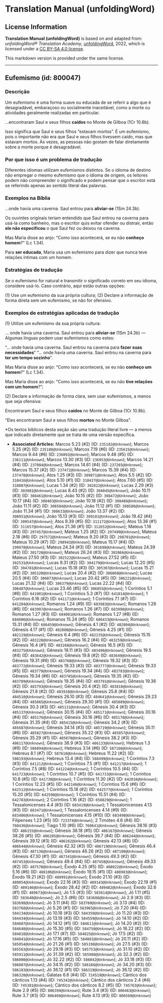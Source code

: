 # Translation Manual (unfoldingWord)

## License Information

**Translation Manual (unfoldingWord)** is based on and adapted from: _unfoldingWord® Translation Academy_, [unfoldingWord](https://unfoldingword.org/utw), 2022, which is licensed under a [CC BY-SA 4.0 license](https://creativecommons.org/licenses/by-sa/4.0/legalcode.en).

This markdown version is provided under the same license.



--------------------------------

## Eufemismo (id: 800047)

### Descrição

Um eufemismo é uma forma suave ou educada de se referir a algo que é desagradável, embaraçoso ou socialmente inaceitável, como a morte ou atividades geralmente realizadas em particular.

...encontraram Saul e seus filhos **caídos** no Monte de Gilboa (1Cr 10\.8b).

Isso significa que Saul e seus filhos “estavam mortos”. É um eufemismo, pois o importante não era que Saul e seus filhos tivessem caído, mas que estavam mortos. Às vezes, as pessoas não gostam de falar diretamente sobre a morte porque é desagradável.

### Por que isso é um problema de tradução

Diferentes idiomas utilizam eufemismos distintos. Se o idioma de destino não empregar o mesmo eufemismo que o idioma de origem, os leitores podem não compreender o significado e podem pensar que o escritor está se referindo apenas ao sentido literal das palavras.

### Exemplos na Bíblia

...onde havia uma caverna. Saul entrou para **aliviar\-se** (1Sm 24\.3b).

Os ouvintes originais teriam entendido que Saul entrou na caverna para usá\-la como banheiro, mas o escritor quis evitar ofender ou distrair, então **ele não especificou** o que Saul fez ou deixou na caverna.

Mas Maria disse ao anjo: “Como isso acontecerá, se eu não **conheço homem**?” (Lc 1\.34\).

Para **ser educada**, Maria usa um eufemismo para dizer que nunca teve relações íntimas com um homem.

### Estratégias de tradução

Se o eufemismo for natural e transmitir o significado correto em seu idioma, considere usá\-lo. Caso contrário, aqui estão outras opções:

(1\) Use um eufemismo da sua própria cultura; (2\) Declare a informação de forma direta sem um eufemismo, se não for ofensivo.

### Exemplos de estratégias aplicadas de tradução

(1\) Utilize um eufemismo da sua própria cultura:

... onde havia uma caverna. Saul entrou para **aliviar\-se** (1Sm 24\.3b) — Algumas línguas podem usar eufemismos como estes:

“… onde havia uma caverna. Saul entrou na caverna para **fazer suas necessidades**” “… onde havia uma caverna. Saul entrou na caverna para **ter um tempo sozinho**”.

Mas Maria disse ao anjo: “Como isso acontecerá, se eu não **conheço um homem**?” (Lc 1\.34\).

Mas Maria disse ao anjo: “Como isso acontecerá, se eu não **tive relações com um homem**?”;

(2\) Declare a informação de forma clara, sem usar eufemismos, a menos que seja ofensiva:

Encontraram Saul e seus filhos **caídos** no Monte de Gilboa (1Cr 10\.8b).

“Eles encontraram Saul e seus filhos **mortos** no Monte Gilboa".

\*Os textos bíblicos desta seção são uma tradução literal livre — a menos que indicado diretamente que se trata de uma versão específica.

* **Associated Articles:** Marcos 5.23 (#2) (ID: `235182@Unknown`); Marcos 5.25 (#2) (ID: `235188@Unknown`); Marcos 7.19 (#6) (ID: `235615@Unknown`); Marcos 9.44 (#6) (ID: `236092@Unknown`); Marcos 9.48 (#5) (ID: `236111@Unknown`); Marcos 13.30 (#3) (ID: `236953@Unknown`); Marcos 14.21 (#4) (ID: `237084@Unknown`); Marcos 14.61 (#4) (ID: `237265@Unknown`); Marcos 15.37 (#2) (ID: `237472@Unknown`); Marcos 15.39 (#4) (ID: `237478@Unknown`); Atos 1.25 (#3) (ID: `309871@Unknown`); Atos 5.5 (#2) (ID: `310416@Unknown`); Atos 5.10 (#1) (ID: `310437@Unknown`); Atos 7.60 (#5) (ID: `310887@Unknown`); Lucas 1.34 (#2) (ID: `302822@Unknown`); Lucas 2.29 (#3) (ID: `303081@Unknown`); Lucas 8.43 (#2) (ID: `304045@Unknown`); João 10.11 (#3) (ID: `308461@Unknown`); João 10.15 (#2) (ID: `308472@Unknown`); João 10.17 (#4) (ID: `308483@Unknown`); João 10.18 (#2) (ID: `308486@Unknown`); João 11.11 (#2) (ID: `308584@Unknown`); João 11.12 (#1) (ID: `308586@Unknown`); João 11.34 (#1) (ID: `308633@Unknown`); João 13.37 (#2) (ID: `308951@Unknown`); João 15.13 (#3) (ID: `309101@Unknown`); João 19.42 (#4) (ID: `309547@Unknown`); Atos 9.39 (#5) (ID: `311172@Unknown`); Atos 13.36 (#1) (ID: `311657@Unknown`); Atos 21.36 (#1) (ID: `312652@Unknown`); Mateus 1.18 (#3) (ID: `297457@Unknown`); Mateus 1.25 (#2) (ID: `297490@Unknown`); Mateus 2.18 (#6) (ID: `297572@Unknown`); Mateus 9.20 (#3) (ID: `298701@Unknown`); Mateus 10.29 (#7) (ID: `298943@Unknown`); Mateus 15.17 (#4) (ID: `299978@Unknown`); Mateus 24.34 (#3) (ID: `301698@Unknown`); Mateus 24.39 (#2) (ID: `301728@Unknown`); Mateus 26.24 (#3) (ID: `302066@Unknown`); Mateus 27.50 (#3) (ID: `302522@Unknown`); Mateus 27.52 (#5) (ID: `302531@Unknown`); Lucas 9.31 (#2) (ID: `304179@Unknown`); Lucas 12.20 (#5) (ID: `304781@Unknown`); Lucas 15.18 (#3) (ID: `305307@Unknown`); Lucas 15.21 (#2) (ID: `305320@Unknown`); Lucas 20.4 (#2) (ID: `306068@Unknown`); Lucas 20.5 (#4) (ID: `306073@Unknown`); Lucas 20.42 (#5) (ID: `306221@Unknown`); Lucas 21.32 (#4) (ID: `306379@Unknown`); Lucas 22.22 (#4) (ID: `306487@Unknown`); Lucas 23.46 (#5) (ID: `306855@Unknown`); 1 Coríntios 5.1 (#6) (ID: `641001@Unknown`); 1 Coríntios 5.3 (#7) (ID: `641014@Unknown`); 1 Coríntios 6.16 (#2) (ID: `641171@Unknown`); 1 Coríntios 7.1 (#7) (ID: `641204@Unknown`); Romanos 1.24 (#9) (ID: `683983@Unknown`); Romanos 1.26 (#6) (ID: `683997@Unknown`); Romanos 1.26 (#7) (ID: `683998@Unknown`); Romanos 1.27 (#3) (ID: `684001@Unknown`); Romanos 1.27 (#8) (ID: `684006@Unknown`); Romanos 15.24 (#5) (ID: `686433@Unknown`); Romanos 15.31 (#4) (ID: `686459@Unknown`); Gênesis 4.1 (#2) (ID: `482004@Unknown`); Gênesis 4.17 (#1) (ID: `482080@Unknown`); Gênesis 4.25 (#1) (ID: `482119@Unknown`); Gênesis 6.4 (#6) (ID: `482235@Unknown`); Gênesis 15.15 (#2) (ID: `483228@Unknown`); Gênesis 16.2 (#4) (ID: `483259@Unknown`); Gênesis 16.4 (#1) (ID: `483268@Unknown`); Gênesis 16.5 (#3) (ID: `483275@Unknown`); Gênesis 18.11 (#3) (ID: `483496@Unknown`); Gênesis 19.5 (#4) (ID: `483642@Unknown`); Gênesis 19.8 (#2) (ID: `483649@Unknown`); Gênesis 19.31 (#6) (ID: `483768@Unknown`); Gênesis 19.32 (#3) (ID: `483772@Unknown`); Gênesis 19.33 (#3) (ID: `483777@Unknown`); Gênesis 19.33 (#5) (ID: `483779@Unknown`); Gênesis 19.34 (#4) (ID: `483783@Unknown`); Gênesis 19.34 (#6) (ID: `483785@Unknown`); Gênesis 19.35 (#2) (ID: `483789@Unknown`); Gênesis 19.35 (#4) (ID: `483791@Unknown`); Gênesis 19.36 (#2) (ID: `483793@Unknown`); Gênesis 20.4 (#2) (ID: `483818@Unknown`); Gênesis 21.8 (#2) (ID: `483918@Unknown`); Gênesis 25.8 (#4) (ID: `484510@Unknown`); Gênesis 26.10 (#3) (ID: `484641@Unknown`); Gênesis 29.23 (#4) (ID: `485065@Unknown`); Gênesis 29.30 (#1) (ID: `485089@Unknown`); Gênesis 30.3 (#3) (ID: `485131@Unknown`); Gênesis 30.4 (#3) (ID: `485137@Unknown`); Gênesis 30.15 (#4) (ID: `485171@Unknown`); Gênesis 30.16 (#4) (ID: `485176@Unknown`); Gênesis 30.16 (#6) (ID: `485178@Unknown`); Gênesis 31.35 (#4) (ID: `485415@Unknown`); Gênesis 34.2 (#3) (ID: `485687@Unknown`); Gênesis 34.14 (#3) (ID: `485719@Unknown`); Gênesis 35.11 (#6) (ID: `485827@Unknown`); Gênesis 35.22 (#3) (ID: `485857@Unknown`); Gênesis 35.29 (#1) (ID: `485870@Unknown`); Gênesis 38.2 (#3) (ID: `486117@Unknown`); Gênesis 38.9 (#3) (ID: `486133@Unknown`); Hebreus 1.3 (#9) (ID: `586894@Unknown`); Hebreus 3.14 (#6) (ID: `587166@Unknown`); Hebreus 8.1 (#7) (ID: `587610@Unknown`); Hebreus 11.22 (#2) (ID: `588193@Unknown`); Hebreus 13.4 (#4) (ID: `588499@Unknown`); 1 Coríntios 7.3 (#3) (ID: `641212@Unknown`); 1 Coríntios 7.5 (#1) (ID: `641217@Unknown`); 1 Coríntios 7.5 (#8) (ID: `641224@Unknown`); 1 Coríntios 10.5 (#4) (ID: `641723@Unknown`); 1 Coríntios 10.7 (#5) (ID: `641733@Unknown`); 1 Coríntios 10.8 (#5) (ID: `641738@Unknown`); 1 Coríntios 11.30 (#2) (ID: `642016@Unknown`); 1 Coríntios 12.23 (#5) (ID: `642146@Unknown`); 1 Coríntios 15.6 (#6) (ID: `642512@Unknown`); 1 Coríntios 15.18 (#2) (ID: `642577@Unknown`); 1 Coríntios 15.20 (#5) (ID: `642590@Unknown`); 1 Coríntios 15.51 (#4) (ID: `642783@Unknown`); 2 Coríntios 1.16 (#2) (ID: `658829@Unknown`); 1 Tessalonicenses 4.4 (#3) (ID: `683419@Unknown`); 1 Tessalonicenses 4.13 (#3) (ID: `683471@Unknown`); 1 Tessalonicenses 4.14 (#9) (ID: `683486@Unknown`); 1 Tessalonicenses 4.15 (#10) (ID: `683498@Unknown`); Filipenses 1.23 (#5) (ID: `723374@Unknown`); 2 Timóteo 4.6 (#4) (ID: `760436@Unknown`); Tiago 1.10 (#6) (ID: `760641@Unknown`); Gênesis 38.16 (#3) (ID: `486155@Unknown`); Gênesis 38.18 (#5) (ID: `486167@Unknown`); Gênesis 38.26 (#5) (ID: `486205@Unknown`); Gênesis 39.7 (#4) (ID: `486244@Unknown`); Gênesis 39.12 (#3) (ID: `486262@Unknown`); Gênesis 42.13 (#8) (ID: `486644@Unknown`); Gênesis 42.32 (#3) (ID: `486719@Unknown`); Gênesis 46.4 (#3) (ID: `487136@Unknown`); Gênesis 46.26 (#2) (ID: `487180@Unknown`); Gênesis 47.30 (#1) (ID: `487341@Unknown`); Gênesis 49.3 (#2) (ID: `487453@Unknown`); Gênesis 49.4 (#4) (ID: `487458@Unknown`); Gênesis 49.33 (#2) (ID: `487570@Unknown`); Êxodo 4.25 (#5) (ID: `488022@Unknown`); Êxodo 5.16 (#6) (ID: `488106@Unknown`); Êxodo 19.15 (#1) (ID: `488983@Unknown`); Êxodo 19.21 (#2) (ID: `488991@Unknown`); Êxodo 21.10 (#3) (ID: `489054@Unknown`); Êxodo 22.16 (#3) (ID: `489143@Unknown`); Êxodo 22.19 (#1) (ID: `489146@Unknown`); Êxodo 28.42 (#2) (ID: `489482@Unknown`); Êxodo 32.6 (#1) (ID: `489673@Unknown`); Jó 1.5 (#3) (ID: `583614@Unknown`); Jó 1.11 (#5) (ID: `583640@Unknown`); Jó 2.5 (#6) (ID: `583686@Unknown`); Jó 2.9 (#3) (ID: `583698@Unknown`); Jó 3.11 (#4) (ID: `583760@Unknown`); Jó 3.13 (#4) (ID: `583768@Unknown`); Jó 5.26 (#1) (ID: `583965@Unknown`); Jó 7.20 (#4) (ID: `584134@Unknown`); Jó 10.18 (#3) (ID: `584359@Unknown`); Jó 11.20 (#3) (ID: `584434@Unknown`); Jó 13.19 (#3) (ID: `584559@Unknown`); Jó 14.10 (#2) (ID: `584607@Unknown`); Jó 14.12 (#1) (ID: `584611@Unknown`); Jó 14.20 (#2) (ID: `584640@Unknown`); Jó 15.30 (#5) (ID: `584750@Unknown`); Jó 16.22 (#2) (ID: `584818@Unknown`); Jó 17.1 (#7) (ID: `584825@Unknown`); Jó 17.5 (#2) (ID: `584841@Unknown`); Jó 17.16 (#5) (ID: `584881@Unknown`); Jó 20.11 (#2) (ID: `585054@Unknown`); Jó 21.26 (#1) (ID: `585198@Unknown`); Jó 27.5 (#3) (ID: `585563@Unknown`); Jó 29.18 (#3) (ID: `585753@Unknown`); Jó 31.10 (#2) (ID: `585911@Unknown`); Jó 31.39 (#2) (ID: `585988@Unknown`); Jó 32.3 (#2) (ID: `586000@Unknown`); Jó 32.22 (#2) (ID: `586042@Unknown`); Jó 33.18 (#3) (ID: `586087@Unknown`); Jó 34.15 (#2) (ID: `586166@Unknown`); Jó 34.20 (#3) (ID: `586183@Unknown`); Jó 36.12 (#1) (ID: `586319@Unknown`); Jó 36.12 (#2) (ID: `586320@Unknown`); Gálatas 6.6 (#4) (ID: `724519@Unknown`); Cântico dos cânticos 1.13 (#4) (ID: `745342@Unknown`); Cântico dos cânticos 2.4 (#4) (ID: `745381@Unknown`); Cântico dos cânticos 8.2 (#5) (ID: `745763@Unknown`); Rute 2.9 (#5) (ID: `806394@Unknown`); Rute 3.4 (#3) (ID: `806463@Unknown`); Rute 3.7 (#3) (ID: `806469@Unknown`); Rute 4.13 (#3) (ID: `806560@Unknown`)

